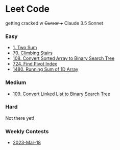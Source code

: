 # Leet Code

getting cracked w ~~Cursor +~~ Claude 3.5 Sonnet

### Easy

- [1. Two Sum](/easy/1-two-sum/1-two-sum.md)
- [70. Climbing Stairs](/easy/70-climbing-stairs/70-climbing-stairs.md)
- [108. Convert Sorted Array to Binary Search Tree](/easy/108-convert-sorted-array-bst/108-convert-sorted-array-bst.md)
- [724. Find Pivot Index]()
- [1480. Running Sum of 1D Array]()

### Medium

- [109. Convert Linked List to Binary Search Tree]()

### Hard

Not there yet!

### Weekly Contests

- [2023-Mar-18]()
